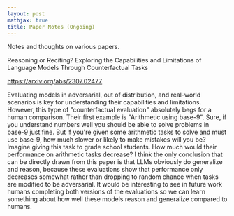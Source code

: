 ```yaml
---
layout: post
mathjax: true
title: Paper Notes (Ongoing)
---
```


Notes and thoughts on various papers. 

Reasoning or Reciting? Exploring the Capabilities and Limitations of Language Models Through Counterfactual Tasks  

https://arxiv.org/abs/2307.02477  

Evaluating models in adversarial, out of distribution, and real-world scenarios is key for understanding their capabilities and limitations. However, this type of "counterfactual evaluation" absolutely begs for a human comparison. Their first example is "Arithmetic using base-9". Sure, if you understand numbers well you should be able to solve problems in base-9 just fine. But if you're given some arithmetic tasks to solve and must use base-9, how much slower or likely to make mistakes will you be? Imagine giving this task to grade school students. How much would their performance on arithmetic tasks decrease? I think the only conclusion that can be directly drawn from this paper is that LLMs obviously do generalize and reason, because these evaluations show that performance only decreases somewhat rather than dropping to random chance when tasks are modified to be adversarial. It would be interesting to see in future work humans completing both versions of the evaluations so we can learn something about how well these models reason and generalize compared to humans.  

